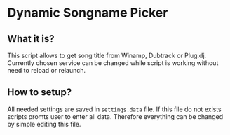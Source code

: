 Dynamic Songname Picker
=

What it is?
-
This script allows to get song title from Winamp, Dubtrack or Plug.dj. Currently chosen service can be changed while script is working without need to reload or relaunch.

How to setup?
-
All needed settings are saved in `settings.data` file. If this file do not exists scripts promts user to enter all data. Therefore everything can be changed by simple editing this file.
